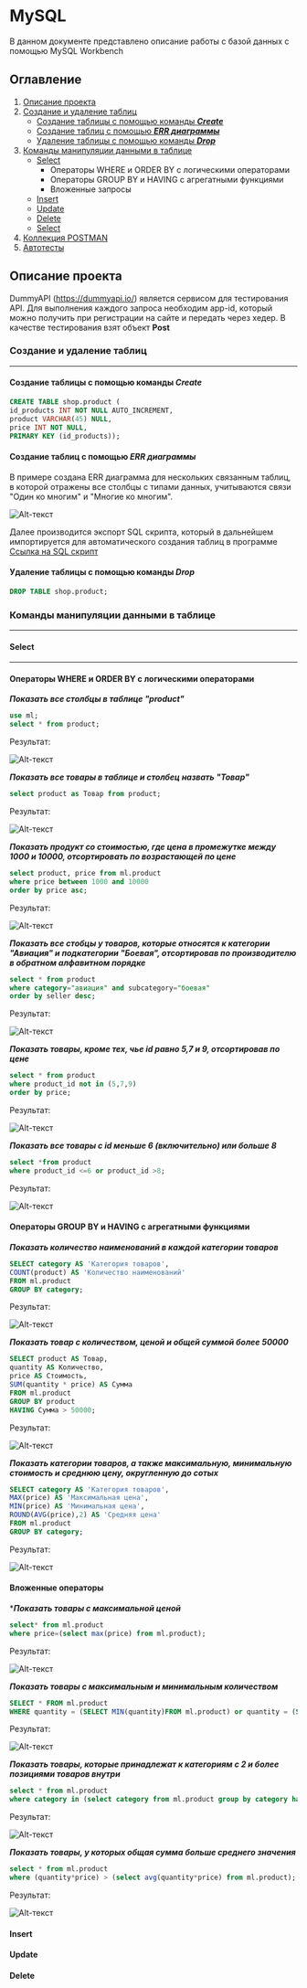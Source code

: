 # MySQL

В данном документе представлено описание работы с базой данных с помощью MySQL Workbench

## Оглавление
1. [Описание проекта](#описание-проекта)
2. [Создание и удаление таблиц](#создание-и-удаление-таблиц)
   - [Создание таблицы с помощью команды ***Create***](#создание-таблицы-с-помощью-команды-create)
   - [Создание таблиц с помощью ***ERR диаграммы***](#создание-таблиц-с-помощью-err-диаграммы)
   - [Удаление таблицы с помощью команды ***Drop***](#удаление-таблицы-с-помощью-команды-drop)
4. [Команды манипуляции данными в таблице](#команды-манипуляции-данными-в-таблице)
   - [Select](#select)
     - Операторы WHERE и ORDER BY с логическими операторами
     - Операторы GROUP BY и HAVING  с агрегатными функциями
     - Вложенные запросы
   - [Insert](#insert)
   - [Update](#update)
   - [Delete](#delete)
   - [Select]()
5. [Коллекция POSTMAN](#коллекция-postman)
6. [Автотесты](#автотесты)
   
## Описание проекта

DummyAPI (https://dummyapi.io/) является сервисом для тестирования API. Для выполнения каждого запроса необходим app-id, который можно получить при регистрации на сайте и передать через хедер.
В качестве тестирования взят объект **Post**

### Создание и удаление таблиц
______
#### Создание таблицы с помощью команды ***Create***

```sql
CREATE TABLE shop.product (
id_products INT NOT NULL AUTO_INCREMENT,
product VARCHAR(45) NULL,
price INT NOT NULL,
PRIMARY KEY (id_products));
```
#### Создание таблиц с помощью ***ERR диаграммы***
В примере создана ERR диаграмма для нескольких связанным таблиц, в которой отражены все столбцы с типами данных, учитываются связи "Один ко многим" и "Многие ко многим".

![Alt-текст](https://github.com/anisimova-an-an/MySQL/blob/main/ERR%20диаграмма.png "диаграмма")

Далее производится экспорт SQL скрипта, который в дальнейшем импортируется для автоматического создания таблиц в программе [Ссылка на SQL скрипт](https://github.com/anisimova-an-an/MySQL/blob/main/скрипт.sql)

#### Удаление таблицы с помощью команды ***Drop***

```sql
DROP TABLE shop.product;
```

### Команды манипуляции данными в таблице
_____
#### Select 
_____
#### Операторы WHERE и ORDER BY с логическими операторами

***Показать все столбцы в таблице "product"***

```sql
use ml;
select * from product;
```
Результат:

![Alt-текст](https://github.com/anisimova-an-an/MySQL/blob/main/table%20product.jpg "product")

***Показать все товары в таблице и столбец назвать "Товар"***

```sql
select product as Товар from product;
```

Результат:

![Alt-текст](https://github.com/anisimova-an-an/MySQL/blob/main/2024-06-26_11-49-31.png "товар")

***Показать продукт со стоимостью, где цена в промежутке между 1000 и 10000, отсортировать по возрастающей по цене***

```sql
select product, price from ml.product
where price between 1000 and 10000
order by price asc;
```

Результат:

![Alt-текст](https://github.com/anisimova-an-an/MySQL/blob/main/2024-06-26_11-49-44.png "товар-с-ценой")

***Показать все стобцы у товаров, которые относятся к категории "Авиация" и подкатегории "Боевая", отсортировав по производителю в обратном алфавитном порядке***

```sql
select * from product
where category="авиация" and subcategory="боевая"
order by seller desc;
```

Результат:

![Alt-текст](https://github.com/anisimova-an-an/MySQL/blob/main/2024-06-26_11-49-59.png "товар-с-категорией")

***Показать товары, кроме тех, чье id равно 5,7 и 9, отсортировав по цене***

```sql
select * from product
where product_id not in (5,7,9)
order by price;
```

Результат:

![Alt-текст](https://github.com/anisimova-an-an/MySQL/blob/main/2024-06-26_11-50-07.png "товар")

***Показать все товары с id меньше 6 (включительно) или больше 8***

```sql
select *from product 
where product_id <=6 or product_id >8;
```

Результат:

![Alt-текст](https://github.com/anisimova-an-an/MySQL/blob/main/2024-06-26_11-50-17.png "товар")

#### Операторы GROUP BY и HAVING  с агрегатными функциями

***Показать количество наименований в каждой категории товаров***

```sql
SELECT category AS 'Категория товаров',
COUNT(product) AS 'Количество наименований'
FROM ml.product
GROUP BY category;
```

Результат:

![Alt-текст](https://github.com/anisimova-an-an/MySQL/blob/main/2024-06-28_12-29-22.png "группировка")

***Показать товар с количеством, ценой и общей суммой более 50000***

```sql
SELECT product AS Товар,
quantity AS Количество,
price AS Стоимость,
SUM(quantity * price) AS Сумма
FROM ml.product
GROUP BY product
HAVING Сумма > 50000;
```

Результат:

![Alt-текст](https://github.com/anisimova-an-an/MySQL/blob/main/2024-06-28_12-29-54.png "группировка")

***Показать категории товаров, а также максимальную, минимальную стоимость и среднюю цену, округленную до сотых***

```sql
SELECT category AS 'Категория товаров',
MAX(price) AS 'Максимальная цена',
MIN(price) AS 'Минимальная цена',
ROUND(AVG(price),2) AS 'Средняя цена'
FROM ml.product
GROUP BY category;
```

Результат:

![Alt-текст](https://github.com/anisimova-an-an/MySQL/blob/main/2024-06-28_12-30-18.png "группировка")

#### Вложенные операторы

****Показать товары с максимальной ценой***

```sql
select* from ml.product
where price=(select max(price) from ml.product);
```

Результат:

![Alt-текст](https://github.com/anisimova-an-an/MySQL/blob/main/2024-07-01_16-05-40.png "вложенный")

***Показать товары с максимальным и минимальным количеством***

```sql
SELECT * FROM ml.product
WHERE quantity = (SELECT MIN(quantity)FROM ml.product) or quantity = (SELECT MAX(quantity) FROM ml.product);
```

Результат:

![Alt-текст](https://github.com/anisimova-an-an/MySQL/blob/main/2024-07-01_16-06-00.png "вложенный")

***Показать товары, которые принадлежат к категориям с 2 и более позициями товаров внутри***

```sql
select * from ml.product
where category in (select category from ml.product group by category having count(category)>=2);
```

Результат:

![Alt-текст](https://github.com/anisimova-an-an/MySQL/blob/main/2024-07-01_16-06-28.png "вложенный")

***Показать товары, у которых общая сумма больше среднего значения***

```sql
select * from ml.product
where (quantity*price) > (select avg(quantity*price) from ml.product);
```

Результат:

![Alt-текст](https://github.com/anisimova-an-an/MySQL/blob/main/2024-07-01_16-08-28.png "вложенный")

#### Insert


#### Update


#### Delete
